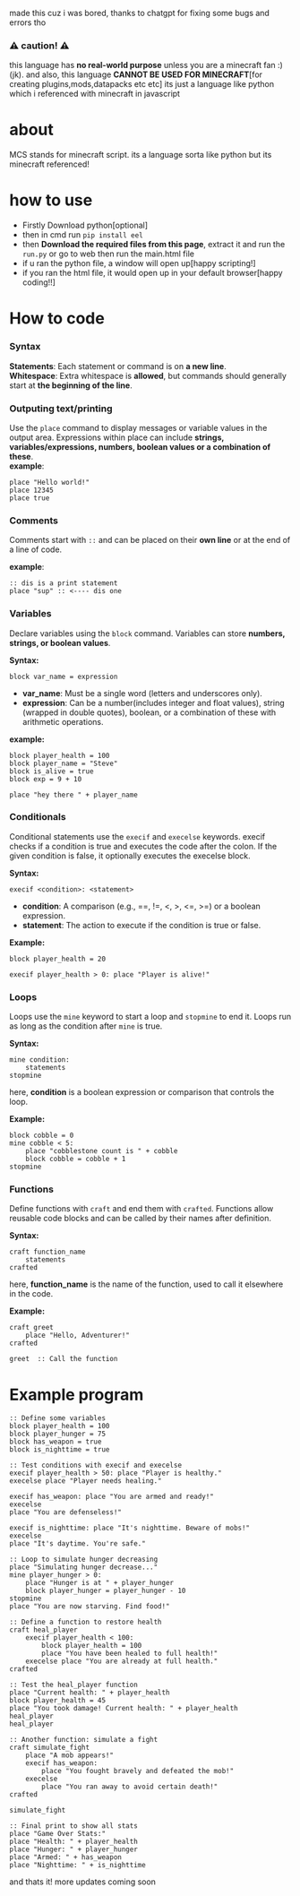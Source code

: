 made this cuz i was bored, thanks to chatgpt for fixing some bugs and errors tho

### ⚠️ caution! ⚠️
this language has **no real-world purpose** unless you are a minecraft fan :) (jk).
and also, this language **CANNOT BE USED FOR MINECRAFT**[for creating plugins,mods,datapacks etc etc] its just a language like python which i referenced with minecraft in javascript

# about
MCS stands for minecraft script. its a language sorta like python but its minecraft referenced!

# how to use

- Firstly Download python[optional]
- then in cmd run `pip install eel`
- then **Download the required files from this page**, extract it and run the `run.py` or go to web then run the main.html file
- if u ran the python file, a window will open up[happy scripting!]
- if you ran the html file, it would open up in your default browser[happy coding!!] 

# How to code

### Syntax

**Statements**: Each statement or command is on **a new line**. <br>
**Whitespace**: Extra whitespace is **allowed**, but commands should generally start at **the beginning of the line**.

### Outputing text/printing

Use the `place` command to display messages or variable values in the output area. Expressions within place can include **strings, variables/expressions, numbers, boolean values or a combination of these**.
<br>
**example**:
```
place "Hello world!" 
place 12345
place true
```


### Comments

Comments start with `::` and can be placed on their **own line** or at the end of a line of code.

**example**:
```
:: dis is a print statement
place "sup" :: <---- dis one
```

### Variables

Declare variables using the `block` command. Variables can store **numbers, strings, or boolean values**.

**Syntax:**
```
block var_name = expression
```
- **var_name**: Must be a single word (letters and underscores only).
- **expression**: Can be a number(includes integer and float values), string (wrapped in double quotes), boolean, or a combination of these with arithmetic operations.

**example:**
```
block player_health = 100
block player_name = "Steve"
block is_alive = true
block exp = 9 + 10

place "hey there " + player_name
```

### Conditionals

Conditional statements use the `execif`  and `execelse` keywords. execif checks if a condition is true and executes the code after the colon. If the given condition is false, it optionally executes the execelse block.

**Syntax:**

```
execif <condition>: <statement>
```

- **condition**: A comparison (e.g., ==, !=, <, >, <=, >=) or a boolean expression.
- **statement**: The action to execute if the condition is true or false.

**Example:**

```
block player_health = 20

execif player_health > 0: place "Player is alive!"
```

### Loops

Loops use the `mine` keyword to start a loop and `stopmine` to end it. Loops run as long as the condition after `mine` is true.

**Syntax:**

```
mine condition:
    statements
stopmine
```

here, **condition** is a boolean expression or comparison that controls the loop.

**Example:**

```
block cobble = 0
mine cobble < 5:
    place "cobblestone count is " + cobble
    block cobble = cobble + 1
stopmine
```

### Functions

Define functions with `craft` and end them with `crafted`. Functions allow reusable code blocks and can be called by their names after definition.

**Syntax:**

```
craft function_name
    statements
crafted
```

here, **function_name** is the name of the function, used to call it elsewhere in the code.

**Example:**

```
craft greet
    place "Hello, Adventurer!"
crafted

greet  :: Call the function
```

# Example program

```
:: Define some variables
block player_health = 100
block player_hunger = 75
block has_weapon = true
block is_nighttime = true

:: Test conditions with execif and execelse
execif player_health > 50: place "Player is healthy."
execelse place "Player needs healing."

execif has_weapon: place "You are armed and ready!"
execelse
place "You are defenseless!"

execif is_nighttime: place "It's nighttime. Beware of mobs!"
execelse
place "It's daytime. You're safe."

:: Loop to simulate hunger decreasing
place "Simulating hunger decrease..."
mine player_hunger > 0:
    place "Hunger is at " + player_hunger
    block player_hunger = player_hunger - 10
stopmine
place "You are now starving. Find food!"

:: Define a function to restore health
craft heal_player
    execif player_health < 100:
        block player_health = 100
        place "You have been healed to full health!"
    execelse place "You are already at full health."
crafted

:: Test the heal_player function
place "Current health: " + player_health
block player_health = 45
place "You took damage! Current health: " + player_health
heal_player
heal_player

:: Another function: simulate a fight
craft simulate_fight
    place "A mob appears!"
    execif has_weapon:
        place "You fought bravely and defeated the mob!"
    execelse
        place "You ran away to avoid certain death!"
crafted

simulate_fight

:: Final print to show all stats
place "Game Over Stats:"
place "Health: " + player_health
place "Hunger: " + player_hunger
place "Armed: " + has_weapon
place "Nighttime: " + is_nighttime
```
and thats it! more updates coming soon


